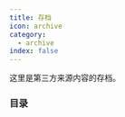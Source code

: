 ```yaml
---
title: 存档
icon: archive
category:
  - archive
index: false
---
```


这里是第三方来源内容的存档。

### 目录

<ArticlesMenu />
